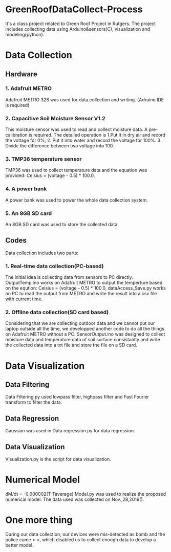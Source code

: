 # GreenRoofDataCollect-Process
It's a class project related to Green Roof Project in Rutgers. The project includes collecting data using Arduino&amp;sensors(C), visualization and modeling(python).
# Data Collection
## Hardware
### 1. Adafruit METRO
Adafruit METRO 328 was used for data collection and writing. (Adruino IDE is required)
### 2. Capacitive Soil Moisture Sensor V1.2 
This moisture sensor was used to read and collect moisture data. A pre-calibration is required. The detailed operation is 1.Put it in dry air and record the voltage for 0%; 2. Put it into water and record the voltage for 100%. 3. Divide the difference between two voltage into 100.
### 3. TMP36 temperature sensor
TMP36 was used to collect temperature data and the equation was provided: Celsius = (voltage - 0.5) * 100.0.
### 4. A power bank
A power bank was used to power the whole data collection system.
### 5. An 8GB SD card
An 8GB SD card was used to store the collected data.

## Codes
Data collection includes two parts: 
### 1. Real-time data collection(PC-based)
The initial idea is collecting data from sensors to PC directly. OutputTemp.ino works on Adafruit METRO to output the temperture based on the eqution: Celsius = (voltage - 0.5) * 100.0, dataAccess_Save.py works on PC to read the output from METRO and write the result into a csv file with current time.

### 2. Offline data collection(SD card based)
Considering that we are collecting outdoor data and we cannot put our laptop outside all the time, we developped another code to do all the things on Adafruit METRO without a PC. SensorOutput.ino was designed to collect moisture data and temperature data of soil surface consistantly and write the collected data into a txt file and store the file on a SD card.

# Data Visualization
## Data Filtering
Data Filtering.py used lowpass filter, highpass filter and Fast Fourier transform to filter the data.
## Data Regression
Gaussian was used in Data regression.py for data regression.
## Data Visualization
Visualization.py is the script for data visualization.

# Numerical Model
dM/dt = -0.000002(T-Taverage)
Model.py was used to realize the proposed numerical model. The data used was collected on Nov.,28,2019().

# One more thing
During our data collection, our devices were mis-detected as bomb and the police came > <, which disabled us to collect enough data to develop a better model.
